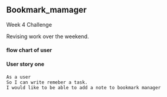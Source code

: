 ## Bookmark_mamager ## 

Week 4 Challenge  

Revising work over the weekend. 

#### flow chart of user #### 


 
#### User story one ####  

``` 
As a user 
So I can write remeber a task. 
I would like to be able to add a note to bookmark manager
``` 

